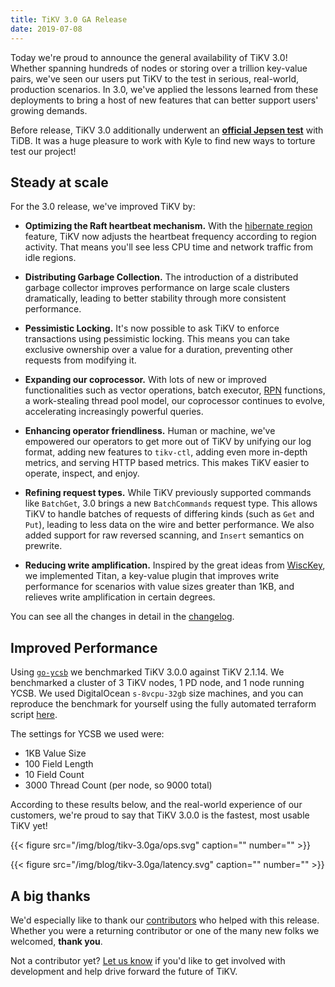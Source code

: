 ```yaml
---
title: TiKV 3.0 GA Release
date: 2019-07-08
---
```


Today we're proud to announce the general availability of TiKV 3.0! Whether spanning hundreds of nodes or storing over a trillion key-value pairs, we've seen our users put TiKV to the test in serious, real-world, production scenarios. In 3.0, we've applied the lessons learned from these deployments to bring a host of new features that can better support users' growing demands.

Before release, TiKV 3.0 additionally underwent an [**official Jepsen test**](https://www.pingcap.com/blog/tidb-passes-jepsen-test-for-snapshot-isolation-and-single-key-linearizability/) with TiDB. It was a huge pleasure to work with Kyle to find new ways to torture test our project!

## Steady at scale

For the 3.0 release, we've improved TiKV by:

* **Optimizing the Raft heartbeat mechanism.** With the [hibernate region](https://github.com/tikv/tikv/blob/118f141f69f961e1b0110fa234ffd75c18210dc5/docs/reference/configuration/raftstore-config.md#hibernate-region) feature, TiKV now adjusts the heartbeat frequency according to region activity. That means you'll see less CPU time and network traffic from idle regions.

* **Distributing Garbage Collection.** The introduction of a distributed garbage collector improves performance on large scale clusters dramatically, leading to better stability through more consistent performance.

* **Pessimistic Locking.** It's now possible to ask TiKV to enforce transactions using pessimistic locking. This means you can take exclusive ownership over a value for a duration, preventing other requests from modifying it.

* **Expanding our coprocessor.** With lots of new or improved functionalities such as vector operations, batch executor, [RPN](https://en.wikipedia.org/wiki/Reverse_Polish_notation) functions, a work-stealing thread pool model,  our coprocessor continues to evolve, accelerating increasingly powerful queries.

* **Enhancing operator friendliness.** Human or machine, we've empowered our operators to get more out of TiKV by unifying our log format, adding new features to `tikv-ctl`, adding even more in-depth metrics, and serving HTTP based metrics. This makes TiKV easier to operate, inspect, and enjoy.

* **Refining request types.** While TiKV previously supported commands like `BatchGet`, 3.0 brings a new `BatchCommands` request type. This allows TiKV to handle batches of requests of differing kinds (such as `Get` and `Put`), leading to less data on the wire and better performance. We also added support for raw reversed scanning, and `Insert` semantics on prewrite.

* **Reducing write amplification.** Inspired by the great ideas from [WiscKey](https://www.usenix.org/system/files/conference/fast16/fast16-papers-lu.pdf), we implemented Titan, a key-value plugin that improves write performance for scenarios with value sizes greater than 1KB, and relieves write amplification in certain degrees.

You can see all the changes in detail in the [changelog](https://github.com/tikv/tikv/blob/release-3.0/CHANGELOG.md).

## Improved Performance

Using [`go-ycsb`](https://github.com/pingcap/go-ycsb) we benchmarked TiKV 3.0.0 against TiKV 2.1.14. We benchmarked a cluster of 3 TiKV nodes, 1 PD node, and 1 node running YCSB. We used DigitalOcean `s-8vcpu-32gb` size machines, and you can reproduce the benchmark for yourself using the fully automated terraform script [here](https://github.com/tikv/terraform-tikv-bench).

The settings for YCSB we used were:

* 1KB Value Size
* 100 Field Length
* 10 Field Count
* 3000 Thread Count (per node, so 9000 total)

According to these results below, and the real-world experience of our customers, we're proud to say that TiKV 3.0.0 is the fastest, most usable TiKV yet!

{{< figure
    src="/img/blog/tikv-3.0ga/ops.svg"
    caption=""
    number="" >}}

{{< figure
    src="/img/blog/tikv-3.0ga/latency.svg"
    caption=""
    number="" >}}

## A big thanks

We'd especially like to thank our [contributors](https://github.com/tikv/tikv/graphs/contributors) who helped with this release. Whether you were a returning contributor or one of the many new folks we welcomed, **thank you**.

Not a contributor yet? [Let us know](https://github.com/tikv/tikv/issues) if you'd like to get involved with development and help drive forward the future of TiKV.